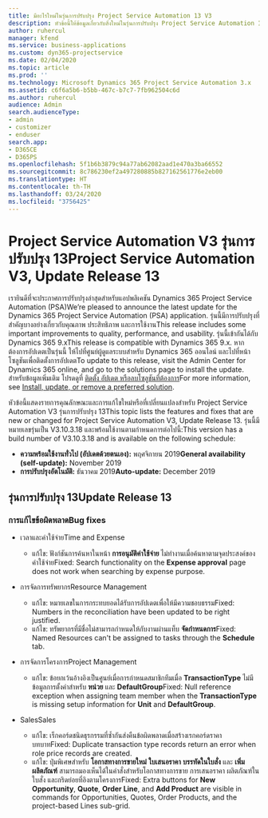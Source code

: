 ```yaml
---
title: มีอะไรใหม่ในรุ่นการปรับปรุง Project Service Automation 13 V3
description: หัวข้อนี้ให้ข้อมูลเกี่ยวกับสิ่งใหม่ในรุ่นการปรับปรุง Project Service Automation 13 V3
author: ruhercul
manager: kfend
ms.service: business-applications
ms.custom: dyn365-projectservice
ms.date: 02/04/2020
ms.topic: article
ms.prod: ''
ms.technology: Microsoft Dynamics 365 Project Service Automation 3.x
ms.assetid: c6f6a5b6-b5bb-467c-b7c7-7fb962504c6d
ms.author: ruhercul
audience: Admin
search.audienceType:
- admin
- customizer
- enduser
search.app:
- D365CE
- D365PS
ms.openlocfilehash: 5f1b6b3879c94a77ab62082aad1e470a3ba66552
ms.sourcegitcommit: 8c786230ef2a497280885b827162561776e2eb00
ms.translationtype: HT
ms.contentlocale: th-TH
ms.lasthandoff: 03/24/2020
ms.locfileid: "3756425"
---
```

# <a name="project-service-automation-v3-update-release-13"></a><span data-ttu-id="7c811-103">Project Service Automation V3 รุ่นการปรับปรุง 13</span><span class="sxs-lookup"><span data-stu-id="7c811-103">Project Service Automation V3, Update Release 13</span></span>
<span data-ttu-id="7c811-104">เรายินดีที่จะประกาศการปรับปรุงล่าสุดสำหรับแอปพลิเคชัน Dynamics 365 Project Service Automation (PSA)</span><span class="sxs-lookup"><span data-stu-id="7c811-104">We’re pleased to announce the latest update for the Dynamics 365 Project Service Automation (PSA) application.</span></span> <span data-ttu-id="7c811-105">รุ่นนี้มีการปรับปรุงที่สำคัญบางอย่างเกี่ยวกับคุณภาพ ประสิทธิภาพ และการใช้งาน</span><span class="sxs-lookup"><span data-stu-id="7c811-105">This release includes some important improvements to quality, performance, and usability.</span></span> <span data-ttu-id="7c811-106">รุ่นนี้เข้ากันได้กับ Dynamics 365 9.x</span><span class="sxs-lookup"><span data-stu-id="7c811-106">This release is compatible with Dynamics 365 9.x.</span></span> <span data-ttu-id="7c811-107">หากต้องการอัปเดตเป็นรุ่นนี้ ให้ไปที่ศูนย์ผู้ดูแลระบบสำหรับ Dynamics 365 ออนไลน์ และไปที่หน้าโซลูชันเพื่อติดตั้งการอัปเดต</span><span class="sxs-lookup"><span data-stu-id="7c811-107">To update to this release, visit the Admin Center for Dynamics 365 online, and go to the solutions page to install the update.</span></span> <span data-ttu-id="7c811-108">สำหรับข้อมูลเพิ่มเติม โปรดดูที่ [ติดตั้ง อัปเดต หรือลบโซลูชันที่ต้องการ](https://docs.microsoft.com/power-platform/admin/install-remove-preferred-solution)</span><span class="sxs-lookup"><span data-stu-id="7c811-108">For more information, see [Install, update, or remove a preferred solution](https://docs.microsoft.com/power-platform/admin/install-remove-preferred-solution).</span></span>

<span data-ttu-id="7c811-109">หัวข้อนี้แสดงรายการคุณลักษณะและการแก้ไขใหม่หรือที่เปลี่ยนแปลงสำหรับ Project Service Automation V3 รุ่นการปรับปรุง 13</span><span class="sxs-lookup"><span data-stu-id="7c811-109">This topic lists the features and fixes that are new or changed for Project Service Automation V3, Update Release 13.</span></span> <span data-ttu-id="7c811-110">รุ่นนี้มีหมายเลขรุ่นเป็น V3.10.3.18 และพร้อมใช้งานตามกำหนดการต่อไปนี้:</span><span class="sxs-lookup"><span data-stu-id="7c811-110">This version has a build number of V3.10.3.18 and is available on the following schedule:</span></span>

- <span data-ttu-id="7c811-111">**ความพร้อมใช้งานทั่วไป (อัปเดตด้วยตนเอง):** พฤศจิกายน 2019</span><span class="sxs-lookup"><span data-stu-id="7c811-111">**General availability (self-update):** November 2019</span></span>
- <span data-ttu-id="7c811-112">**การปรับปรุงอัตโนมัติ:** ธันวาคม 2019</span><span class="sxs-lookup"><span data-stu-id="7c811-112">**Auto-update:** December 2019</span></span>


## <a name="update-release-13"></a><span data-ttu-id="7c811-113">รุ่นการปรับปรุง 13</span><span class="sxs-lookup"><span data-stu-id="7c811-113">Update Release 13</span></span> 

### <a name="bug-fixes"></a><span data-ttu-id="7c811-114">การแก้ไขข้อผิดพลาด</span><span class="sxs-lookup"><span data-stu-id="7c811-114">Bug fixes</span></span>

- <span data-ttu-id="7c811-115">เวลาและค่าใช้จ่าย</span><span class="sxs-lookup"><span data-stu-id="7c811-115">Time and Expense</span></span>

     - <span data-ttu-id="7c811-116">แก้ไข: ฟังก์ชันการค้นหาในหน้า **การอนุมัติค่าใช้จ่าย** ไม่ทำงานเมื่อค้นหาตามจุดประสงค์ของค่าใช้จ่าย</span><span class="sxs-lookup"><span data-stu-id="7c811-116">Fixed: Search functionality on the **Expense approval** page does not work when searching by expense purpose.</span></span>

- <span data-ttu-id="7c811-117">การจัดการทรัพยากร</span><span class="sxs-lookup"><span data-stu-id="7c811-117">Resource Management</span></span>

     - <span data-ttu-id="7c811-118">แก้ไข: หมายเลขในการกระทบยอดได้รับการอัปเดตเพื่อให้มีความชอบธรรม</span><span class="sxs-lookup"><span data-stu-id="7c811-118">Fixed: Numbers in the reconciliation have been updated to be right justified.</span></span>
     - <span data-ttu-id="7c811-119">แก้ไข: ทรัพยากรที่มีชื่อไม่สามารถกำหนดให้กับงานผ่านแท็บ **จัดกำหนดการ**</span><span class="sxs-lookup"><span data-stu-id="7c811-119">Fixed: Named Resources can't be assigned to tasks through the **Schedule** tab.</span></span>

- <span data-ttu-id="7c811-120">การจัดการโครงการ</span><span class="sxs-lookup"><span data-stu-id="7c811-120">Project Management</span></span>

     - <span data-ttu-id="7c811-121">แก้ไข: ข้อยกเว้นอ้างอิงเป็นศูนย์เมื่อการกำหนดสมาชิกทีมเมื่อ **TransactionType** ไม่มีข้อมูลการตั้งค่าสำหรับ **หน่วย** และ **DefaultGroup**</span><span class="sxs-lookup"><span data-stu-id="7c811-121">Fixed: Null reference exception when assigning team member when the **TransactionType** is missing setup information for **Unit** and **DefaultGroup**.</span></span>

- <span data-ttu-id="7c811-122">Sales</span><span class="sxs-lookup"><span data-stu-id="7c811-122">Sales</span></span>

     - <span data-ttu-id="7c811-123">แก้ไข: เร็กคอร์ดชนิดธุรกรรมที่ซ้ำกันส่งคืนข้อผิดพลาดเมื่อสร้างเรกคอร์ดราคาบทบาท</span><span class="sxs-lookup"><span data-stu-id="7c811-123">Fixed: Duplicate transaction type records return an error when role price records are created.</span></span>
     - <span data-ttu-id="7c811-124">แก้ไข: ปุ่มพิเศษสำหรับ **โอกาสทางการขายใหม่** **ใบเสนอราคา** **บรรทัดในใบสั่ง** และ **เพิ่มผลิตภัณฑ์** สามารถมองเห็นได้ในคำสั่งสำหรับโอกาสทางการขาย การเสนอราคา ผลิตภัณฑ์ในใบสั่ง และกริดย่อยที่อิงตามโครงการ</span><span class="sxs-lookup"><span data-stu-id="7c811-124">Fixed: Extra buttons for **New Opportunity**, **Quote**, **Order Line**, and **Add Product** are visible in commands for Opportunities, Quotes, Order Products, and the project-based Lines sub-grid.</span></span>


